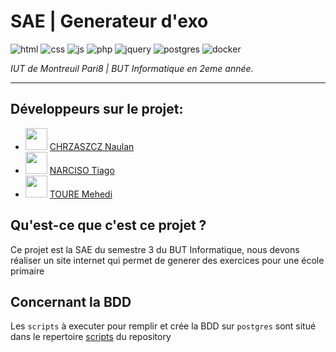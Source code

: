 # SAE | Generateur d'exo
![html](https://img.shields.io/badge/HTML5-E34F26?style=for-the-badge&logo=html5&logoColor=white) ![css](https://img.shields.io/badge/CSS3-1572B6?style=for-the-badge&logo=css3&logoColor=white) ![js](https://img.shields.io/badge/JavaScript-F7DF1E?style=for-the-badge&logo=javascript&logoColor=black) ![php]( 	https://img.shields.io/badge/PHP-777BB4?style=for-the-badge&logo=php&logoColor=white) ![jquery](https://img.shields.io/badge/jQuery-0769AD?style=for-the-badge&logo=jquery&logoColor=white) ![postgres](https://img.shields.io/badge/PostgreSQL-316192?style=for-the-badge&logo=postgresql&logoColor=white) ![docker](https://img.shields.io/badge/docker-%230db7ed.svg?style=for-the-badge&logo=docker&logoColor=white)

_IUT de Montreuil Pari8 | BUT Informatique en 2eme année._

---

## Développeurs sur le projet:
- <code><img style="width: 35px; height: 35px" src="https://avatars.githubusercontent.com/u/67024770?v=4"/></code> [CHRZASZCZ Naulan](https://github.com/NaulaN)
- <code><img style="width: 35px; height: 35px" src="https://avatars.githubusercontent.com/u/95338528?v=4"/></code> [NARCISO Tiago](https://github.com/almerion)
- <code><img style="width: 35px; height: 35px" src="https://avatars.githubusercontent.com/u/101273741?v=4"/></code> [TOURE Mehedi](https://github.com/MehediT)

## Qu'est-ce que c'est ce projet ?
Ce projet est la SAE du semestre 3 du BUT Informatique, nous devons réaliser un site internet qui permet de generer des exercices pour une école primaire

## Concernant la BDD
Les `scripts` à executer pour remplir et crée la BDD sur `postgres` sont situé dans le repertoire [scripts](https://github.com/DUT-Info-Montreuil/SAE-Generateur-Dexo/tree/main/scripts) du repository 
